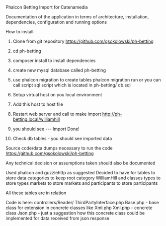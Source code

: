 Phalcon Betting Import  for Catenamedia


Documentation of the application in terms of architecture, installation,
dependencies, configuration and running options


How to install
1. Clone from git repository https://github.com/gsokolowski/ph-betting
2. cd ph-betting
3. composer install to install dependencies
4. create new mysql database called ph-betting
5. use phalcon migration to create tables
phalcon migration run
or
you can call script sql script which is located in
ph-betting/
db.sql
6. Setup virtual host on you local environment
7. Add this host to host file
8. Restart web server and call to make import
http://ph-betting.local/williamhill

9. you should see --- Import Done!

10. Check db tables - you should see imported data


Source code/data dumps necessary to run the code
https://github.com/gsokolowski/ph-betting


Any technical decision or assumptions taken should also be documented

Used phalcon and guzzlehttp as suggested
Decided to have for tables to store data
categories to keep root category WilliamHill and classes
types to store types
markets to store markets
and participants to store participants

All these tables are in relation

Code is here:
controllers/Reader/
ThirdPartyInterface.php
Base.php  - base class for extension in concrete classes like Xml.php
Xml.php - concrete class
Json.php - just a suggestion how this concrete class could be implemented for data received from json response

